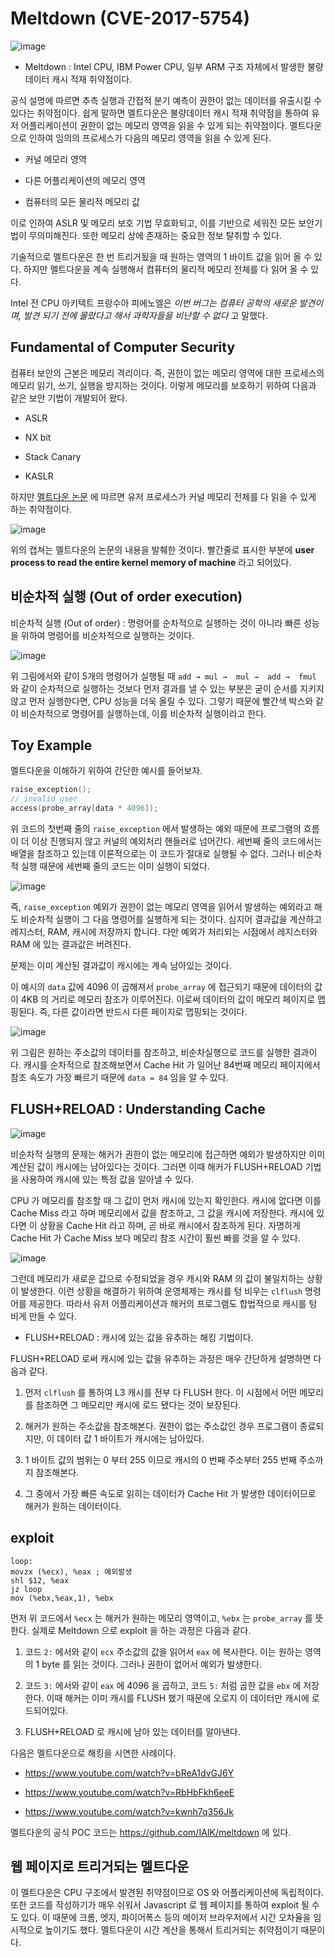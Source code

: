 # Meltdown (CVE-2017-5754)

![image](https://user-images.githubusercontent.com/16812446/104618940-ab2d6f80-56d0-11eb-888a-e8681ce88d54.png)

- Meltdown : Intel CPU, IBM Power CPU, 일부 ARM 구조 자체에서 발생한 불량 데이터 캐시 적재 취약점이다.

공식 설명에 따르면 추측 실행과 간접적 분기 예측이 권한이 없는 데이터를 유출시킬 수 있다는 취약점이다. 쉽게 말하면 멜트다운은 불량데이터 캐시 적재 취약점을 통하여 유저 어플리케이션이 권한이 없는 메모리 영역을 읽을 수 있게 되는 취약점이다. 멜트다운으로 인하여 임의의 프로세스가 다음의 메모리 영역을 읽을 수 있게 된다.

- 커널 메모리 영역

- 다른 어플리케이션의 메모리 영역

- 컴퓨터의 모든 물리적 메모리 값

이로 인하여 ASLR 및 메모리 보호 기법 무효화되고, 이를 기반으로 세워진 모든 보안기법이 무의미해진다. 또한 메모리 상에 존재하는 중요한 정보 탈취할 수 있다.

기술적으로 멜트다운은 한 번 트리거됬을 때 원하는 영역의 1 바이트 값을 읽어 올 수 있다. 하지만 멜트다운을 계속 실행해서 컴퓨터의 물리적 메모리 전체를 다 읽어 올 수 있다. 

Intel 전 CPU 아키텍트 프랑수아 피에노엘은 *이번 버그는 컴퓨터 공학의 새로운 발견이며, 발견 되기 전에 몰랐다고 해서 과학자들을 비난할 수 없다* 고 말했다.

## Fundamental of Computer Security

컴퓨터 보안의 근본은 메모리 격리이다. 즉, 권한이 없는 메모리 영역에 대한 프로세스의 메모리 읽기, 쓰기, 실행을 방지하는 것이다. 이렇게 메모리를 보호하기 위하여 다음과 같은 보안 기법이 개발되어 왔다.

- ASLR

- NX bit

- Stack Canary

- KASLR

하지만 [멜트다운 논문](https://meltdownattack.com/meltdown.pdf) 에 따르면 유저 프로세스가 커널 메모리 전체를 다 읽을 수 있게 하는 취약점이다.

![image](https://user-images.githubusercontent.com/16812446/104619501-49213a00-56d1-11eb-8da4-227ab5fae29b.png)

위의 캡쳐는 멜트다운의 논문의 내용을 발췌한 것이다. 빨간줄로 표시한 부분에 **user process to read the entire kernel memory of machine** 라고 되어있다.

## 비순차적 실행 (Out of order execution)

비순차적 실행 (Out of order) : 명령어를 순차적으로 실행하는 것이 아니라 빠른 성능을 위하여 명령어를 비순차적으로 실행하는 것이다.

![image](https://user-images.githubusercontent.com/16812446/104619813-9ef5e200-56d1-11eb-986c-06a876440738.png)

위 그림에서와 같이 5개의 명령어가 실행될 때 `add → mul →  mul →  add →  fmul` 와 같이 순차적으로 실행하는 것보다 먼저 결과를 낼 수 있는 부분은 굳이 순서를 지키지 않고 먼저 실행한다면, CPU 성능을 더욱 올릴 수 있다. 그렇기 때문에 빨간색 박스와 같이 비순차적으로 명령어를 실행하는데, 이를 비순차적 실행이라고 한다.

## Toy Example

멜트다운을 이해하기 위하여 간단한 예시를 들어보자. 

```c linenums="1"
raise_exception();
// invalid user
access(probe_array[data * 4096]);
```

위 코드의 첫번째 줄의 `raise_exception` 에서 발생하는 예외 때문에 프로그램의 흐름이 더 이상 진행되지 않고 커널의 예외처리 핸들러로 넘어간다. 세번째 줄의 코드에서는 배열을 참조하고 있는데 이론적으로는 이 코드가 절대로 실행될 수 없다. 그러나 비순차적 실행 때문에 세번째 줄의 코드는 이미 실행이 되었다.

![image](https://user-images.githubusercontent.com/16812446/104620205-1592df80-56d2-11eb-8e45-1a3cdbc3fb2f.png)

즉, `raise_exception` 예외가 권한이 없는 메모리 영역을 읽어서 발생하는 예외라고 해도 비순차적 실행이 그 다음 명령어를 실행하게 되는 것이다. 심지어 결과값을 계산하고 레지스터, RAM, 캐시에 저장까지 합니다. 다만 예외가 처리되는 시점에서 레지스터와 RAM 에 있는 결과값은 버려진다. 

문제는 이미 계산된 결과값이 캐시에는 계속 남아있는 것이다.

이 예시의 `data` 값에 4096 이 곱해져서 `probe_array` 에 접근되기 때문에 데이터의 값이 4KB 의 거리로 메모리 참조가 이루어진다. 이로써 데이터의 값이 메모리 페이지로 맵핑된다. 즉, 다른 값이라면 반드시 다른 페이지로 맵핑되는 것이다. 

![image](https://user-images.githubusercontent.com/16812446/104621144-1d9f4f00-56d3-11eb-8bd6-0e1158253036.png)

위 그림은 원하는 주소값의 데이터를 참조하고, 비순차실행으로 코드를 실행한 결과이다. 캐시를 순차적으로 참조해보면서 Cache Hit 가 일어난 84번째 메모리 페이지에서 참조 속도가 가장 빠르기 때문에 `data = 84` 임을 알 수 있다.

## FLUSH+RELOAD : Understanding Cache

![image](https://user-images.githubusercontent.com/16812446/104620362-42df8d80-56d2-11eb-9721-04500c99a856.png)

비순차적 실행의 문제는 해커가 권한이 없는 메모리에 접근하면 예외가 발생하지만 이미 계산된 값이 캐시에는 남아있다는 것이다. 그러면 이때 해커가 FLUSH+RELOAD 기법을 사용하여 캐시에 있는 특정 값을 알아낼 수 있다.

CPU 가 메모리를 참조할 때 그 값이 먼저 캐시에 있는지 확인한다. 캐시에 없다면 이를 Cache Miss 라고 하며 메모리에서 값을 참조하고, 그 값을 캐시에 저장한다. 캐시에 있다면 이 상황을 Cache Hit 라고 하며, 곧 바로 캐시에서 참조하게 된다. 자명하게 Cache Hit 가 Cache Miss 보다 메모리 참조 시간이 훨씬 빠를 것을 알 수 있다.

![image](https://user-images.githubusercontent.com/16812446/104620677-9baf2600-56d2-11eb-916e-d828cd090dd6.png)

그런데 메모리가 새로운 값으로 수정되었을 경우 캐시와 RAM 의 값이 불일치하는 상황이 발생한다. 이런 상황을 해결하기 위하여 운영체제는 캐시를 텅 비우는 `clflush` 명령어를 제공한다. 따라서 유저 어플리케이션과 해커의 프로그램도 합법적으로 캐시를 텅 비게 만들 수 있다.

- FLUSH+RELOAD : 캐시에 있는 값을 유추하는 해킹 기법이다.

FLUSH+RELOAD 로써 캐시에 있는 값을 유추하는 과정은 매우 간단하게 설명하면 다음과 같다.

1. 먼저 `clflush` 를 통하여 L3 캐시를 전부 다 FLUSH 한다. 이 시점에서 어떤 메모리를 참조하면 그 메모리만 캐시에 로드 됐다는 것이 보장된다.

2. 해커가 원하는 주소값을 참조해본다. 권한이 없는 주소값인 경우 프로그램이 종료되지만, 이 데이터 값 1 바이트가 캐시에는 남아있다.

3. 1 바이트 값의 범위는 0 부터 255 이므로 캐시의 0 번째 주소부터 255 번째 주소까지 참조해본다.

4. 그 중에서 가장 빠른 속도로 읽히는 데이터가 Cache Hit 가 발생한 데이터이므로 해커가 원하는 데이터이다.

## exploit

```assembly linenums="1"
loop:
movzx (%ecx), %eax ; 예외발생
shl $12, %eax 
jz loop
mov (%ebx,%eax,1), %ebx 
```
먼저 위 코드에서 `%ecx` 는 해커가 원하는 메모리 영역이고, `%ebx` 는 `probe_array` 를 뜻한다. 실제로 Meltdown 으로 exploit 을 하는 과정은 다음과 같다. 

1. 코드 `2:` 에서와 같이 `ecx` 주소값의 값을 읽어서 `eax` 에 복사한다. 이는 원하는 영역의 1 byte 를 읽는 것이다. 그러나 권한이 없어서 예외가 발생한다.

2. 코드 `3:` 에서와 같이 `eax` 에 4096 을 곱하고, 코드 `5:` 처럼 곱한 값을 `ebx` 에 저장한다. 이때 해커는 이미 캐시를 FLUSH 했기 때문에 오로지 이 데이터만 캐시에 로드되어있다.

3. FLUSH+RELOAD 로 캐시에 남아 있는 데이터를 알아낸다.

다음은 멜트다운으로 해킹을 시연한 사례이다.

- https://www.youtube.com/watch?v=bReA1dvGJ6Y

- https://www.youtube.com/watch?v=RbHbFkh6eeE

- https://www.youtube.com/watch?v=kwnh7q356Jk

멜트다운의 공식 POC 코드는 https://github.com/IAIK/meltdown 에 있다.

## 웹 페이지로 트리거되는 멜트다운

이 멜트다운은 CPU 구조에서 발견된 취약점이므로 OS 와 어플리케이션에 독립적이다. 또한 코드를 작성하기가 매우 쉬워서 Javascript 로 웹 페이지를 통하여 exploit 될 수도 있다. 이 때문에 크롬, 엣지, 파이어폭스 등의 메이저 브라우저에서 시간 오차율을 임시적으로 높이기도 했다. 멜트다운이 시간 계산을 통해서 트리거되는 취약점이기 때문이다. 
